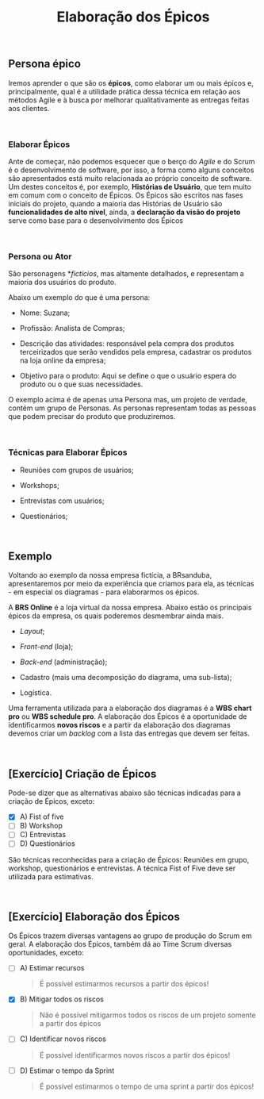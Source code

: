<div align="center">

# Elaboração dos Épicos

</div>

<br>

## Persona épico

Iremos aprender o que são os **épicos**, como elaborar um ou mais épicos e, principalmente, qual é a utilidade prática dessa técnica em relação aos métodos Agile e à busca por melhorar qualitativamente as entregas feitas aos clientes.

<br>

### Elaborar Épicos

Ante de começar, não podemos esquecer que o berço do *Agile* e do Scrum é o desenvolvimento de software, por isso, a forma como alguns conceitos são apresentados está muito relacionada ao próprio conceito de software. Um destes conceitos é, por exemplo, **Histórias de Usuário**, que tem muito em comum com o conceito de Épicos. Os Épicos são escritos nas fases iniciais do projeto, quando a maioria das Histórias de Usuário são **funcionalidades de alto nível**, ainda,  a **declaração da visão do projeto** serve como base para o desenvolvimento dos Épicos

<br>

### Persona ou Ator

São personagens **fictícios*, mas altamente detalhados, e representam a maioria dos usuários do produto.

Abaixo um exemplo do que é uma persona:

- Nome: Suzana;

- Profissão: Analista de Compras;

- Descrição das atividades: responsável pela compra dos produtos terceirizados que serão vendidos pela empresa, cadastrar os produtos na loja online da empresa;

- Objetivo para o produto: Aqui se define o que o usuário espera do produto ou o que suas necessidades.

O exemplo acima é de apenas uma Persona mas, um projeto de verdade, contém um grupo de Personas. As personas representam todas as pessoas que podem precisar do produto que produziremos.

<br>

### Técnicas para Elaborar Épicos

- Reuniões com grupos de usuários;

- Workshops;

- Entrevistas com usuários;

- Questionários;

<br>

## Exemplo

Voltando ao exemplo da nossa empresa fictícia, a BRsanduba, apresentaremos por meio da experiência que criamos para ela, as técnicas  - em especial os diagramas -  para elaborarmos os épicos.

A **BRS Online** é a loja virtual da nossa empresa. Abaixo estão os principais épicos da empresa, os quais poderemos desmembrar ainda mais.

- *Layout*;

- *Front-end* (loja);

- *Back-end* (administração);

- Cadastro (mais uma decomposição do diagrama, uma sub-lista);
- Logística.

Uma ferramenta utilizada para a elaboração dos diagramas é a **WBS chart pro** ou **WBS schedule pro**. A elaboração dos Épicos é a oportunidade de identificarmos **novos riscos** e a partir da elaboração dos diagramas devemos criar um *backlog* com a lista das entregas que devem ser feitas.

<br>

## [Exercício] Criação de Épicos

Pode-se dizer que as alternativas abaixo são técnicas indicadas para a criação de Épicos, exceto:

- [x] A) Fist of five
- [ ] B) Workshop
- [ ] C) Entrevistas
- [ ] D) Questionários

São técnicas reconhecidas para a criação de Épicos: Reuniões em grupo, workshop, questionários e entrevistas. A técnica Fist of Five deve ser utilizada para estimativas.

<br>

## [Exercício] Elaboração dos Épicos

Os Épicos trazem diversas vantagens ao grupo de produção do Scrum em geral. A elaboração dos Épicos, também dá ao Time Scrum diversas oportunidades, exceto:

- [ ] A) Estimar recursos
  >  É possível estimarmos recursos a partir dos épicos!
- [x] B) Mitigar todos os riscos
  > Não é possível mitigarmos todos os riscos de um projeto somente a partir dos épicos
- [ ] C) Identificar novos riscos
  > É possível identificarmos novos riscos a partir dos épicos!
- [ ] D) Estimar o tempo da Sprint
  > É possível estimarmos o tempo de uma sprint a partir dos épicos!